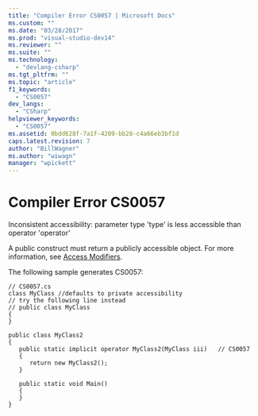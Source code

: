 ```yaml
---
title: "Compiler Error CS0057 | Microsoft Docs"
ms.custom: ""
ms.date: "03/28/2017"
ms.prod: "visual-studio-dev14"
ms.reviewer: ""
ms.suite: ""
ms.technology: 
  - "devlang-csharp"
ms.tgt_pltfrm: ""
ms.topic: "article"
f1_keywords: 
  - "CS0057"
dev_langs: 
  - "CSharp"
helpviewer_keywords: 
  - "CS0057"
ms.assetid: 0bdd628f-7a1f-4209-bb28-c4a66eb3bf1d
caps.latest.revision: 7
author: "BillWagner"
ms.author: "wiwagn"
manager: "wpickett"
---
```

# Compiler Error CS0057
Inconsistent accessibility: parameter type 'type' is less accessible than operator 'operator'  
  
 A public construct must return a publicly accessible object. For more information, see [Access Modifiers](../../csharp/programming-guide/classes-and-structs/access-modifiers.md).  
  
 The following sample generates CS0057:  
  
```  
// CS0057.cs  
class MyClass //defaults to private accessibility  
// try the following line instead  
// public class MyClass  
{  
}  
  
public class MyClass2  
{  
   public static implicit operator MyClass2(MyClass iii)   // CS0057  
   {  
      return new MyClass2();  
   }  
  
   public static void Main()  
   {  
   }  
}  
```